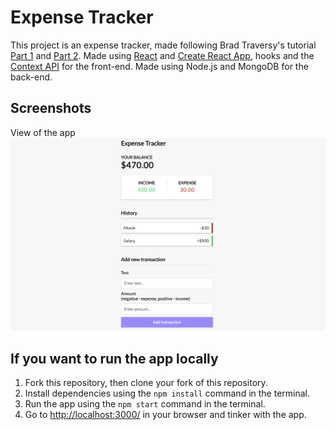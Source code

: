 # Expense Tracker
This project is an expense tracker, made following Brad Traversy's tutorial [Part 1](https://www.youtube.com/watch?v=XuFDcZABiDQ) and [Part 2](https://www.youtube.com/watch?v=KyWaXA_NvT0).
Made using [React](https://reactjs.org/) and [Create React App](https://github.com/facebook/create-react-app), hooks and the [Context API](https://reactjs.org/docs/context.html) for the front-end.
Made using Node.js and MongoDB for the back-end.

## Screenshots
View of the app
!["Screenshot of the app"](https://github.com/jatanassian/expense-tracker-react/blob/master/docs/expense-tracker.png?raw=true)

## If you want to run the app locally
1. Fork this repository, then clone your fork of this repository.
2. Install dependencies using the `npm install` command in the terminal.
3. Run the app using the `npm start` command in the terminal.
4. Go to <http://localhost:3000/> in your browser and tinker with the app.
